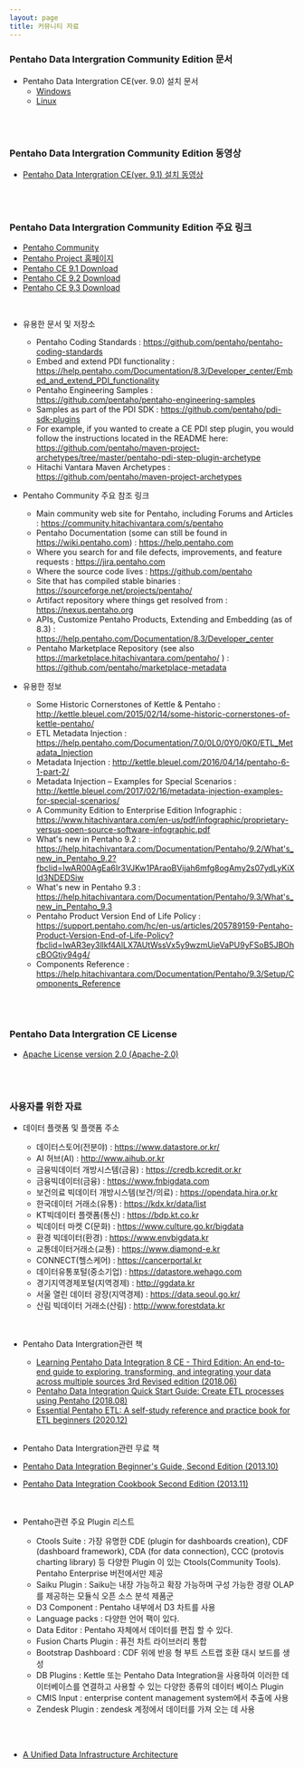 ```yaml
---
layout: page
title: 커뮤니티 자료
---
```


### Pentaho Data Intergration Community Edition 문서

* Pentaho Data Intergration CE(ver. 9.0) 설치 문서
  * [Windows](https://www.hitachivantara.com/en-us/pdf/white-paper/pentaho-community-edition-installation-guide-for-windows-whitepaper.pdf)  
  * [Linux](https://www.hitachivantara.com/en-us/pdf/white-paper/pentaho-ce-installation-guide-on-linux-operating-system-whitepaper.pdf)  
<br/>
<br/>

### Pentaho Data Intergration Community Edition 동영상
* [Pentaho Data Intergration CE(ver. 9.1) 설치 동영상](https://www.youtube.com/watch?v=ObM4K691Erk&t=60s)
<br/>
<br/>

### Pentaho Data Intergration Community Edition 주요 링크

* [Pentaho Community](https://community.hitachivantara.com/s/pentaho)  
* [Pentaho Project 홈페이지](https://www.hitachivantara.com/en-us/products/data-management-analytics/pentaho.html)
* [Pentaho CE 9.1 Download](https://sourceforge.net/projects/pentaho/files/Pentaho%209.1/)
* [Pentaho CE 9.2 Download](https://sourceforge.net/projects/pentaho/files/Pentaho-9.2/)
* [Pentaho CE 9.3 Download](https://sourceforge.net/projects/pentaho/files/Pentaho-9.3/)
<br/>

* 유용한 문서 및 저장소
  * Pentaho Coding Standards : <https://github.com/pentaho/pentaho-coding-standards>
  * Embed and extend PDI functionality : <https://help.pentaho.com/Documentation/8.3/Developer_center/Embed_and_extend_PDI_functionality>
  * Pentaho Engineering Samples : <https://github.com/pentaho/pentaho-engineering-samples>
  * Samples as part of the PDI SDK : <https://github.com/pentaho/pdi-sdk-plugins>
  * For example, if you wanted to create a CE PDI step plugin, you would follow the instructions located in the README here: <https://github.com/pentaho/maven-project-archetypes/tree/master/pentaho-pdi-step-plugin-archetype>
  * Hitachi Vantara Maven Archetypes :  <https://github.com/pentaho/maven-project-archetypes>
  
* Pentaho Community 주요 참조 링크
  * Main community web site for Pentaho, including Forums and Articles : <https://community.hitachivantara.com/s/pentaho>
  * Pentaho Documentation (some can still be found in <https://wiki.pentaho.com>) : <https://help.pentaho.com>
  * Where you search for and file defects, improvements, and feature requests : <https://jira.pentaho.com>
  * Where the source code lives : <https://github.com/pentaho>
  * Site that has compiled stable binaries : <https://sourceforge.net/projects/pentaho/>
  * Artifact repository where things get resolved from : <https://nexus.pentaho.org>
  * APIs, Customize Pentaho Products, Extending and Embedding (as of 8.3) : <https://help.pentaho.com/Documentation/8.3/Developer_center>
  * Pentaho Marketplace Repository (see also <https://marketplace.hitachivantara.com/pentaho/> ) : <https://github.com/pentaho/marketplace-metadata>  
  
* 유용한 정보
  * Some Historic Cornerstones of Kettle & Pentaho : <http://kettle.bleuel.com/2015/02/14/some-historic-cornerstones-of-kettle-pentaho/> 
  * ETL Metadata Injection : <https://help.pentaho.com/Documentation/7.0/0L0/0Y0/0K0/ETL_Metadata_Injection>
  * Metadata Injection : <http://kettle.bleuel.com/2016/04/14/pentaho-6-1-part-2/>
  * Metadata Injection – Examples for Special Scenarios : <http://kettle.bleuel.com/2017/02/16/metadata-injection-examples-for-special-scenarios/>
  * A Community Edition to Enterprise Edition Infographic : <https://www.hitachivantara.com/en-us/pdf/infographic/proprietary-versus-open-source-software-infographic.pdf>  
  * What's new in Pentaho 9.2 : <https://help.hitachivantara.com/Documentation/Pentaho/9.2/What's_new_in_Pentaho_9.2?fbclid=IwAR00AgEa6Ir3VJKw1PAraoBVijah6mfg8ogAmy2s07ydLyKiXld3NDEDSiw>
  * What's new in Pentaho 9.3 : <https://help.hitachivantara.com/Documentation/Pentaho/9.3/What's_new_in_Pentaho_9.3>
  * Pentaho Product Version End of Life Policy : <https://support.pentaho.com/hc/en-us/articles/205789159-Pentaho-Product-Version-End-of-Life-Policy?fbclid=IwAR3ey3llkf4AlLX7AUtWssVx5y9wzmUieVaPU9yFSoB5JBOhcBOGtjv94g4/> 
  * Components Reference : <https://help.hitachivantara.com/Documentation/Pentaho/9.3/Setup/Components_Reference>
<br/>
<br/>

### Pentaho Data Intergration CE License

* [Apache License version 2.0 (Apache-2.0)](http://www.apache.org/licenses/LICENSE-2.0)
<br/>
<br/>

### 사용자를 위한 자료

* 데이터 플랫폼 및 플랫폼 주소

  * 데이터스토어(전분야) : <https://www.datastore.or.kr/>  
  * AI 허브(AI) : <http://www.aihub.or.kr> 
  * 금융빅데이터 개방시스템(금융) : <https://credb.kcredit.or.kr>
  * 금융빅데이터(금융) : <https://www.fnbigdata.com>
  * 보건의료 빅데이터 개방시스템(보건/의료) : <https://opendata.hira.or.kr>
  * 한국데이터 거래소(유통) : <https://kdx.kr/data/list>
  * KT빅데이터 플랫폼(통신) : <https://bdp.kt.co.kr>
  * 빅데이터 마켓 C(문화) : <https://www.culture.go.kr/bigdata>
  * 환경 빅데이터(환경) : <https://www.envbigdata.kr>
  * 교통데이터거래소(교통) : <https://www.diamond-e.kr>
  * CONNECT(헬스케어) : <https://cancerportal.kr>
  * 데이터유통포털(중소기업) : <https://datastore.wehago.com>
  * 경기지역경제포털(지역경제) : <http://ggdata.kr>
  * 서울 열린 데이터 광장(지역경제) : <https://data.seoul.go.kr/>
  * 산림 빅데이터 거래소(산림) : <http://www.forestdata.kr>
  <br/> 
  <br/>
* Pentaho Data Intergration관련 책
  * [Learning Pentaho Data Integration 8 CE - Third Edition: An end-to-end guide to exploring, transforming, and integrating your data across multiple sources 3rd Revised edition (2018.06)](https://www.amazon.com/Learning-Pentaho-Data-Integration-end/dp/178829243X/)
  * [Pentaho Data Integration Quick Start Guide: Create ETL processes using Pentaho (2018.08)](https://www.amazon.com/Pentaho-Integration-Quick-Start-Guide/dp/1789343321/)
  * [Essential Pentaho ETL: A self-study reference and practice book for ETL beginners (2020.12)](https://www.amazon.com/Essential-Pentaho-ETL-self-study-reference-ebook/dp/B08RB8X4Y7/ref=sr_1_8?crid=1Q8WWSV63M3RV&keywords=pentaho&qid=1672276457&s=books&sprefix=pentho%2Cstripbooks-intl-ship%2C240&sr=1-8)
   <br/>  
* Pentaho Data Intergration관련 무료 책
 * [Pentaho Data Integration Beginner's Guide, Second Edition (2013.10)](https://github.com/happyapple668/gavin-repo/blob/master/books/BI/Kettle/Pentaho%20Data%20Integration%20Beginner's%20Guide%2C%20Second%20Edition.pdf?fbclid=IwAR1zP9-fQ_4Qp8jvlXg00KQDnv7reLwdoi1DzHcQWAd7e11X66_4HTOLORY/)  
 * [Pentaho Data Integration Cookbook Second Edition (2013.11)](https://vdoc.pub/download/pentaho-data-integration-cookbook-second-edition-6hffm1n6m4e0?fbclid=IwAR2w6SCadVllFOSZUvfRPST-0URKpl7LKuG6ruiErwoohH1v5Z-bECz8CtU)  
   <br/>
   <br/>
* Pentaho관련 주요 Plugin 리스트
 
  * Ctools Suite : 가장 유명한 CDE (plugin for dashboards creation), CDF (dashboard framework), CDA (for data connection), 
                   CCC (protovis charting library) 등 다양한 Plugin 이 있는 Ctools(Community Tools). Pentaho Enterprise 
                   버전에서만 제공 
  * Saiku Plugin : Saiku는 내장 가능하고 확장 가능하며 구성 가능한 경량 OLAP를 제공하는 모듈식 오픈 소스 분석 제품군
  * D3 Component : Pentaho 내부에서 D3 차트를 사용
  * Language packs : 다양한 언어 팩이 있다.
  * Data Editor : Pentaho 자체에서 데이터를 편집 할 수 있다.
  * Fusion Charts Plugin : 퓨전 차트 라이브러리 통합
  * Bootstrap Dashboard : CDF 위에 반응 형 부트 스트랩 호환 대시 보드를 생성
  * DB Plugins : Kettle 또는 Pentaho Data Integration을 사용하여 이러한 데이터베이스를 연결하고 사용할 수 있는 다양한 종류의 데이터
                 베이스 Plugin
  * CMIS Input : enterprise content management system에서 추출에 사용
  * Zendesk Plugin : zendesk 계정에서 데이터를 가져 오는 데 사용
 <br/>  
 <br/>
 
* [A Unified Data Infrastructure Architecture](https://7a9z42689xx35658r1hutm8n-wpengine.netdna-ssl.com/wp-content/uploads/2020/10/Data-Report-Martin-Inline-Graphics-R8-1.pdf)
 <br/>
 <br/>
 
